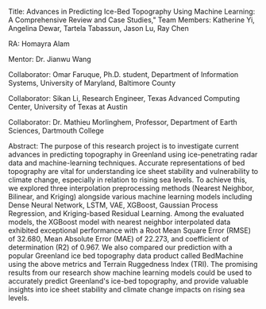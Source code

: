 
Title: Advances in Predicting Ice-Bed Topography Using Machine Learning: A Comprehensive Review and Case Studies,"
Team Members: Katherine Yi, Angelina Dewar, Tartela Tabassun, Jason Lu, Ray Chen


RA: Homayra Alam

Mentor: Dr. Jianwu Wang

Collaborator: Omar Faruque, Ph.D. student, Department of Information Systems, University of Maryland, Baltimore County

Collaborator: Sikan Li, Research Engineer, Texas Advanced Computing Center, University of Texas at Austin

Collaborator: Dr. Mathieu Morlinghem, Professor, Department of Earth Sciences, Dartmouth College

Abstract: 
The purpose of this research project is to investigate current advances in predicting topography in Greenland using ice-penetrating radar data and machine-learning techniques. Accurate representations of bed topography are vital for understanding ice sheet stability and vulnerability to climate change, especially in relation to rising sea levels. To achieve this, we explored three interpolation preprocessing methods (Nearest Neighbor, Bilinear, and Kriging) alongside various machine learning models including Dense Neural Network, LSTM, VAE, XGBoost, Gaussian Process Regression, and Kriging-based Residual Learning. Among the evaluated models, the XGBoost model with nearest neighbor interpolated data exhibited exceptional performance with a Root Mean Square Error (RMSE) of 32.680, Mean Absolute Error (MAE) of 22.273, and coefficient of determination (R2) of 0.967. We also compared our prediction with a popular Greenland ice bed topography data product called BedMachine using the above metrics and Terrain Ruggedness Index (TRI). The promising results from our research show machine learning models could be used to accurately predict Greenland's ice-bed topography, and provide valuable insights into ice sheet stability and climate change impacts on rising sea levels.
